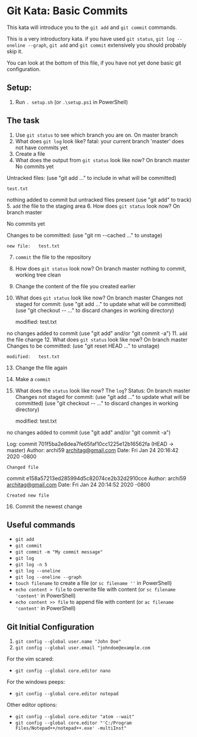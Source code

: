 # Git Kata: Basic Commits
This kata will introduce you to the `git add` and `git commit` commands.

This is a very introductory kata. if you have used `git status`, `git log --oneline --graph`, `git add` and `git commit` extensively you should probably skip it.

You can look at the bottom of this file, if you have not yet done basic git configuration.

## Setup:

1. Run `. setup.sh` (or `.\setup.ps1` in PowerShell)

## The task

1. Use `git status` to see which branch you are on.
On master branch
2. What does `git log` look like?
fatal: your current branch 'master' does not have commits yet
3. Create a file
4. What does the output from `git status` look like now?
On branch master
No commits yet

Untracked files:
  (use "git add <file>..." to include in what will be committed)

	test.txt

nothing added to commit but untracked files present (use "git add" to track)
5. `add` the file to the staging area
6. How does `git status` look now?
On branch master

No commits yet

Changes to be committed:
  (use "git rm --cached <file>..." to unstage)

	new file:   test.txt
7. `commit` the file to the repository
8. How does `git status` look now?
On branch master
nothing to commit, working tree clean
9. Change the content of the file you created earlier
10. What does `git status` look like now?
On branch master
Changes not staged for commit:
  (use "git add <file>..." to update what will be committed)
  (use "git checkout -- <file>..." to discard changes in working directory)

	modified:   test.txt

no changes added to commit (use "git add" and/or "git commit -a")
11. `add` the file change
12. What does `git status` look like now?
On branch master
Changes to be committed:
  (use "git reset HEAD <file>..." to unstage)

	modified:   test.txt
13. Change the file again
14. Make a `commit`
15. What does the `status` look like now? The `log`?
Status:
 On branch master
Changes not staged for commit:
  (use "git add <file>..." to update what will be committed)
  (use "git checkout -- <file>..." to discard changes in working directory)

	modified:   test.txt

no changes added to commit (use "git add" and/or "git commit -a")

Log:
commit 701f5ba2e8dea7fe65faf10cc1225e12b16562fa (HEAD -> master)
Author: archi59 <architag@gmail.com>
Date:   Fri Jan 24 20:16:42 2020 -0800

    Changed file

commit e158a57213ed285994d5c82074ce2b32d2910cce
Author: archi59 <architag@gmail.com>
Date:   Fri Jan 24 20:14:52 2020 -0800

    Created new file
16. Commit the newest change

## Useful commands
- `git add`
- `git commit`
- `git commit -m "My commit message"`
- `git log`
- `git log -n 5`
- `git log --oneline`
- `git log --oneline --graph`
- `touch filename` to create a file (or `sc filename ''` in PowerShell)
- `echo content > file` to overwrite file with content (or `sc filename 'content'` in PowerShell)
- `echo content >> file` to append file with content (or `ac filename 'content'` in PowerShell)


## Git Initial Configuration
1. `git config --global user.name "John Doe"`
1. `git config --global user.email "johndoe@example.com`

For the vim scared:
- `git config --global core.editor nano`

For the windows peeps:
- `git config --global core.editor notepad`

Other editor options:
- `git config --global core.editor "atom --wait"`
- `git config --global core.editor "'C:/Program Files/Notepad++/notepad++.exe' -multiInst"`










